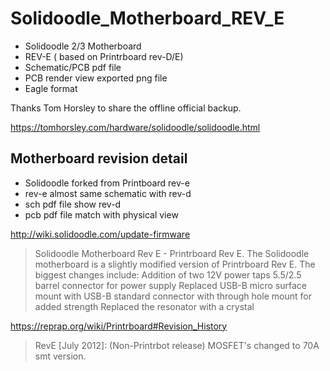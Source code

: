 # Solidoodle_Motherboard_REV_E
* Solidoodle 2/3 Motherboard 
* REV-E ( based on Printrboard rev-D/E) 
* Schematic/PCB pdf file
* PCB render view exported png file
* Eagle format

Thanks Tom Horsley to share the offline official backup.

https://tomhorsley.com/hardware/solidoodle/solidoodle.html


## Motherboard revision detail
* Solidoodle forked from Printboard rev-e
* rev-e almost same schematic with rev-d
* sch pdf file show rev-d
* pcb pdf file match with physical view

http://wiki.solidoodle.com/update-firmware

> Solidoodle Motherboard Rev E - Printrboard Rev E.
> The Solidoodle motherboard is a slightly modified version of Printrboard Rev E. 
> The biggest changes include:
> Addition of two 12V power taps
> 5.5/2.5 barrel connector for power supply
> Replaced USB-B micro surface mount with USB-B standard connector with through hole mount for added strength
> Replaced the resonator with a crystal

https://reprap.org/wiki/Printrboard#Revision_History

> RevE [July 2012]: (Non-Printrbot release) MOSFET's changed to 70A smt version.
